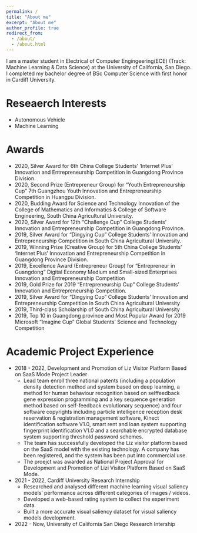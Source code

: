 ```yaml
---
permalink: /
title: "About me"
excerpt: "About me"
author_profile: true
redirect_from: 
  - /about/
  - /about.html
---
```


I am a master student in Electrical of Computer Engingeering(ECE) (Track: Machine Learning & Data Science) at the University of California, San Diego. I completed my bachelor degree of BSc Computer Science with first honor in Cardiff University.

Reseaerch Interests
======
- Autonomous Vehicle 
- Machine Learning

Awards
======
- 2020, Silver Award for 6th China College Students’ ‘Internet Plus’ Innovation and Entrepreneurship
Competition in Guangdong Province Division.
- 2020, Second Prize (Entrepreneur Group) for “Youth Entrepreneurship Cup” 7th Guangzhou Youth
Innovation and Entrepreneurship Competition in Huangpu Division.
- 2020, Budding Award for Science and Technology Innovation of the College of Mathematics and
Informatics & College of Software Engineering, South China Agricultural University.
- 2020, Silver Award for 12th “Challenge Cup” College Students’ Innovation and Entrepreneurship
Competition in Guangdong Province.
- 2019, Silver Award for “Dingying Cup” College Students’ Innovation and Entrepreneurship
Competition in South China Agricultural University.
- 2019, Winning Prize (Creative Group) for 5th China College Students’ ‘Internet Plus’ Innovation and
Entrepreneurship Competition in Guangdong Province Division.
- 2019, Excellence Award (Entrepreneur Group) for “Entrepreneur in Guangdong” Digital Economy
Medium and Small-sized Enterprises Innovation and Entrepreneurship Competition
- 2019, Gold Prize for 2019 “Entrepreneurship Cup” College Students’ Innovation and
Entrepreneurship Competition.
- 2019, Silver Award for “Dingying Cup” College Students’ Innovation and Entrepreneurship
Competition in South China Agricultural University
- 2019, Third-class Scholarship of South China Agricultural University
- 2019, Top 10 in Guangdong province and Most Popular Award for 2019 Microsoft “Imagine Cup”
Global Students’ Science and Technology Competition

Academic Project Experience
======
- 2018 - 2022, Development and Promotion of Liz Visitor Platform Based on SaaS Mode
Project Leader
  - Lead team enroll three national patents (including a population density detection method and
system based on deep learning, a method for human behaviour recognition based on selffeedback
gene expression programming and a key sequence generation method based on
self-feedback evolutionary sequence) and four software copyrights including particle
intelligence reception desk reservation & registration management software, Kinect
identification software V1.0, smart rent and loan system supporting fingerprint identification
V1.0 and a searchable encrypted database system supporting threshold password schemes. 
  - The team has successfully developed the Liz visitor platform based on the SaaS model with
the existing technology. A company has been registered, and the system has been put into commercial use.
  - The proejct was awarded as National Project Approval for Development and Promotion of Lizi Visitor Platform Based on
SaaS Mode.
- 2021 - 2022, Cardiff University Research Internship
  - Researched and analysed different machine learning visual saliency models’ performance
across different categories of images / videos. 
  - Developed a web-based rating system to collect the experiment data. 
  - Built a more accurate visual saliency dataset for visual saliency models development.
- 2022 - Now, University of California San Diego Research Intership
